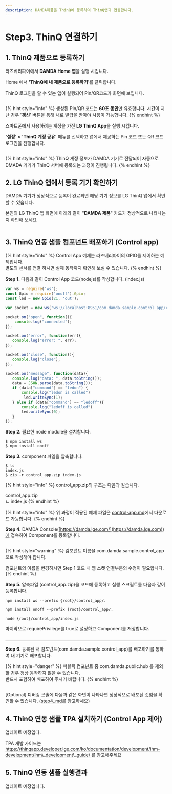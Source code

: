 ```yaml
---
description: DAMDA제품을 ThinQ에 등록하여 ThinQ앱과 연동합니다.
---
```


# Step3. ThinQ 연결하기

## 1. ThinQ 제품으로 등록하기

라즈베리파이에서 **DAMDA Home 앱**을 실행 시킵니다.&#x20;

Home 에서 **'ThinQ에 내 제품으로 등록하기**'를 클릭합니다.&#x20;

ThinQ 로그인을 할 수 있는 앱이 실행되어 Pin/QR코드가 화면에 보입니다.

<figure><img src="../.gitbook/assets/image (1) (2).png" alt=""><figcaption></figcaption></figure>

{% hint style="info" %}
생성된 Pin/QR 코드는 **60초 동안**만 유효합니다. 시간이 지난 경우 '**갱신**' 버튼을 통해 새로 발급을 받아야 사용이 가능합니다.
{% endhint %}

스마트폰에서 사용하려는 계정을 가진 **LG ThinQ App**을 실행 시킵니다.&#x20;

**'설정' > 'ThinQ 계정 공유'** 메뉴를 선택하고 앱에서 제공하는 Pin 코드 또는 QR 코드 로그인을 진행합니다.&#x20;

<figure><img src="../.gitbook/assets/image (11) (2) (2).png" alt=""><figcaption></figcaption></figure>

{% hint style="info" %}
ThinQ 계정 정보가 DAMDA 기기로 전달되어 자동으로 DMADA 기기가 ThinQ 서버에 등록되는 과정이 진행됩니다.&#x20;
{% endhint %}

## &#x20;2. LG ThinQ 앱에서 등록 기기 확인하기

DAMDA 기기가 정상적으로 등록이 완료되면 해당 기기 정보를 LG ThinQ 앱에서 확인할 수 있습니다.&#x20;

본인의 LG ThinQ 앱 화면에 아래와 같이 "**DAMDA 제품**" 카드가 정상적으로 나타나는지 확인해 보세요

<img src="../.gitbook/assets/image (19).png" alt="" data-size="original">

## 3. ThinQ 연동 샘플 컴포넌트 배포하기 (Control app)

{% hint style="info" %}
Control App 예제는 라즈베리파이의 GPIO를 제어하는 예제입니다. \
별도의 센서를 연결 하시면 실제 동작까지 확인해 보실 수 있습니다.&#x20;
{% endhint %}

**Step 1.** 다음과 같이 Control App 코드(nodejs)를 작성합니다. (index.js)

```javascript
var ws = require('ws');
const Gpio = require('onoff').Gpio;
const led = new Gpio(21, 'out');

var socket = new ws("ws://localhost:8951/com.damda.sample.control_app/control");

socket.on("open", function(){
    console.log("connected");
});

socket.on("error", function(err){
   console.log("error: ", err);
});

socket.on("close", function(){
   console.log("close");
});

socket.on("message", function(data){
   console.log("data: ", data.toString());
   data = JSON.parse(data.toString());
   if (data["command"] == "ledon") {
       console.log("ledon is called")
        led.writeSync(1);
   } else if (data["command"] == "ledoff"){
       console.log("ledoff is called")
       led.writeSync(0);
   }
});
```

**Step 2.** 필요한 node module을 설치합니다.&#x20;

```
$ npm install ws
$ npm install onoff
```

**Step 3.** component 파일을 압축합니다.&#x20;

```
$ ls
index.js
$ zip -r control_app.zip index.js
```

{% hint style="info" %}
control\_app.zip의 구조는 다음과 같습니다.&#x20;

control\_app.zip\
ㄴ index.js
{% endhint %}

{% hint style="info" %}
위 과정이 적용된 예제 파일은 [control-app.md](../reference/samples/control-app.md "mention")에서 다운로드 가능합니다.
{% endhint %}

**Step 4.** DAMDA Console([https://damda.lge.com/](https://damda.lge.com))에 접속하여 Component를 등록합니다.

<figure><img src="../.gitbook/assets/image (6).png" alt=""><figcaption></figcaption></figure>

{% hint style="warning" %}
컴포넌트 이름을 com.damda.sample.control\_app 으로 작성해야 합니다.&#x20;

컴포넌트의 이름을 변경하시면 Step 1 코드 내 웹 소켓 연결부분의 수정이 필요합니다.
{% endhint %}

**Step 5**. 압축파일 (control\_app.zip)을 코드에 등록하고 실행 스크립트를 다음과 같이 등록합니다.&#x20;

```
npm install ws --prefix {root}/control_app/.
```

```
npm install onoff --prefix {root}/control_app/.
```

```shell
node {root}/control_app/index.js
```

마지막으로 requirePrivilege를 true로 설정하고 Component를 저장합니다.&#x20;

<figure><img src="../.gitbook/assets/image (2).png" alt=""><figcaption></figcaption></figure>

****

**Step 6**. 등록된 내 컴포넌트(com.damda.sample.control\_app)를 배포하기를 통하여 내 기기로 배포합니다.&#x20;

{% hint style="danger" %}
퍼블릭 컴포넌트 중 com.damda.public.hub 를 제외할 경우 정상 동작하지 않을 수 있습니다.\
반드시 포함하여 배포하여 주시기 바랍니다.&#x20;
{% endhint %}

<figure><img src="../.gitbook/assets/image.png" alt=""><figcaption></figcaption></figure>

\[Optional] 디버깅 콘솔에 다음과 같은 화면이 나타나면 정상적으로 배포된 것임을 확인할 수 있습니다. ([step4..md](step4..md "mention")를 참고하세요)





## 4. ThinQ 연동 샘플 TPA 설치하기 (Control App 제어)

업데이트 예정입다. &#x20;

TPA 개발 가이드는 [https://thinqapp.developer.lge.com/ko/documentation/development/ihm-development/ihm\_development\_guide/ ](https://thinqapp.developer.lge.com/ko/documentation/development/ihm-development/ihm\_development\_guide/)를 참고해주세요

## 5. ThinQ 연동 샘플 실행결과

업데이트 예정입니다. &#x20;
